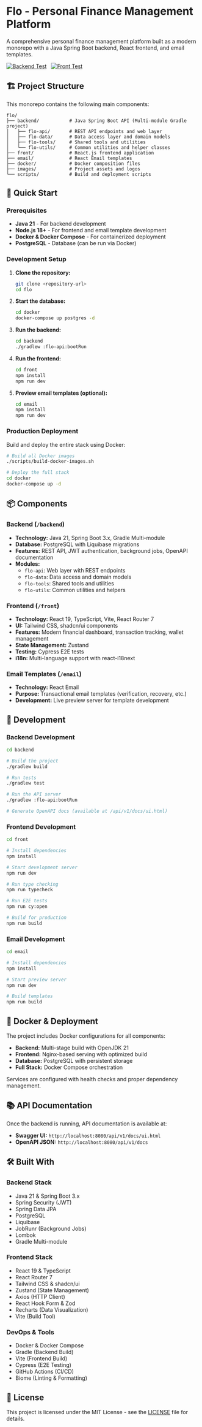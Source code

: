 # Flo - Personal Finance Management Platform

A comprehensive personal finance management platform built as a modern monorepo with a Java Spring Boot backend, React frontend, and email templates.

[![Backend Test](https://github.com/zp1ke/flo/actions/workflows/backend-test.yml/badge.svg)](https://github.com/zp1ke/flo/actions/workflows/backend-test.yml) &nbsp; [![Front Test](https://github.com/zp1ke/flo/actions/workflows/front-test.yml/badge.svg)](https://github.com/zp1ke/flo/actions/workflows/front-test.yml)

## 🏗️ Project Structure

This monorepo contains the following main components:

```
flo/
├── backend/           # Java Spring Boot API (Multi-module Gradle project)
│   ├── flo-api/       # REST API endpoints and web layer
│   ├── flo-data/      # Data access layer and domain models
│   ├── flo-tools/     # Shared tools and utilities
│   └── flo-utils/     # Common utilities and helper classes
├── front/             # React.js frontend application
├── email/             # React Email templates
├── docker/            # Docker composition files
├── images/            # Project assets and logos
└── scripts/           # Build and deployment scripts
```

## 🚀 Quick Start

### Prerequisites

- **Java 21** - For backend development
- **Node.js 18+** - For frontend and email template development
- **Docker & Docker Compose** - For containerized deployment
- **PostgreSQL** - Database (can be run via Docker)

### Development Setup

1. **Clone the repository:**
   ```bash
   git clone <repository-url>
   cd flo
   ```

2. **Start the database:**
   ```bash
   cd docker
   docker-compose up postgres -d
   ```

3. **Run the backend:**
   ```bash
   cd backend
   ./gradlew :flo-api:bootRun
   ```

4. **Run the frontend:**
   ```bash
   cd front
   npm install
   npm run dev
   ```

5. **Preview email templates (optional):**
   ```bash
   cd email
   npm install
   npm run dev
   ```

### Production Deployment

Build and deploy the entire stack using Docker:

```bash
# Build all Docker images
./scripts/build-docker-images.sh

# Deploy the full stack
cd docker
docker-compose up -d
```

## 📦 Components

### Backend (`/backend`)
- **Technology:** Java 21, Spring Boot 3.x, Gradle Multi-module
- **Database:** PostgreSQL with Liquibase migrations
- **Features:** REST API, JWT authentication, background jobs, OpenAPI documentation
- **Modules:**
  - `flo-api`: Web layer with REST endpoints
  - `flo-data`: Data access and domain models
  - `flo-tools`: Shared tools and utilities
  - `flo-utils`: Common utilities and helpers

### Frontend (`/front`)
- **Technology:** React 19, TypeScript, Vite, React Router 7
- **UI:** Tailwind CSS, shadcn/ui components
- **Features:** Modern financial dashboard, transaction tracking, wallet management
- **State Management:** Zustand
- **Testing:** Cypress E2E tests
- **i18n:** Multi-language support with react-i18next

### Email Templates (`/email`)
- **Technology:** React Email
- **Purpose:** Transactional email templates (verification, recovery, etc.)
- **Development:** Live preview server for template development

## 🔧 Development

### Backend Development
```bash
cd backend

# Build the project
./gradlew build

# Run tests
./gradlew test

# Run the API server
./gradlew :flo-api:bootRun

# Generate OpenAPI docs (available at /api/v1/docs/ui.html)
```

### Frontend Development
```bash
cd front

# Install dependencies
npm install

# Start development server
npm run dev

# Run type checking
npm run typecheck

# Run E2E tests
npm run cy:open

# Build for production
npm run build
```

### Email Development
```bash
cd email

# Install dependencies
npm install

# Start preview server
npm run dev

# Build templates
npm run build
```

## 🐳 Docker & Deployment

The project includes Docker configurations for all components:

- **Backend:** Multi-stage build with OpenJDK 21
- **Frontend:** Nginx-based serving with optimized build
- **Database:** PostgreSQL with persistent storage
- **Full Stack:** Docker Compose orchestration

Services are configured with health checks and proper dependency management.

## 📚 API Documentation

Once the backend is running, API documentation is available at:
- **Swagger UI:** `http://localhost:8080/api/v1/docs/ui.html`
- **OpenAPI JSON:** `http://localhost:8080/api/v1/docs`

## 🛠️ Built With

### Backend Stack
- Java 21 & Spring Boot 3.x
- Spring Security (JWT)
- Spring Data JPA
- PostgreSQL
- Liquibase
- JobRunr (Background Jobs)
- Lombok
- Gradle Multi-module

### Frontend Stack
- React 19 & TypeScript
- React Router 7
- Tailwind CSS & shadcn/ui
- Zustand (State Management)
- Axios (HTTP Client)
- React Hook Form & Zod
- Recharts (Data Visualization)
- Vite (Build Tool)

### DevOps & Tools
- Docker & Docker Compose
- Gradle (Backend Build)
- Vite (Frontend Build)
- Cypress (E2E Testing)
- GitHub Actions (CI/CD)
- Biome (Linting & Formatting)

## 📄 License

This project is licensed under the MIT License - see the [LICENSE](LICENSE) file for details.
